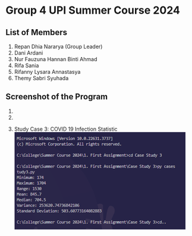 # Group 4 UPI Summer Course 2024

## List of Members

1. Repan Dhia Nararya (Group Leader)
2. Dani Ardani
3. Nur Fauzuna Hannan Binti Ahmad
4. Rifa Sania
5. Rifanny Lysara Annastasya
6. Themy Sabri Syuhada

## Screenshot of the Program

1.

2.

3. Study Case 3: COVID 19 Infection Statistic <br />
   ![Study Case 3](image.png)
